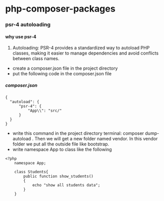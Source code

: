 # php-composer-packages


### psr-4 autoloading

#### why use psr-4
<ol>
  <li>Autoloading: PSR-4 provides a standardized way to autoload PHP classes, making it easier to manage dependencies and avoid conflicts between class names.</li>
</ol>


- create a composer.json file in the project directory
- put the following code in the composer.json file
##### composer.json
```
{
  "autoload": {
      "psr-4": {
          "App\\": "src/"
      }
  }
}

```
- write this command in the project directory terminal: composer dump-autoload . Then we will get a new folder named vendor. In this vendor folder we put all the outside file like bootstrap.
- write namespace App to class like the following
```
<?php
    namespace App;

    class Students{
        public function show_students()
        {
            echo "show all students data";
        }
    }

```
